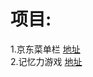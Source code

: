 项目:
=====
1.京东菜单栏 [地址](https://jadeqi.github.io/JavaScript-/京东菜单栏/jingdongcaidanlan.html)<br>
2.记忆力游戏 [地址](https://jadeqi.github.io/JavaScript-/记忆力游戏/5-04记忆力测试游戏.html)
